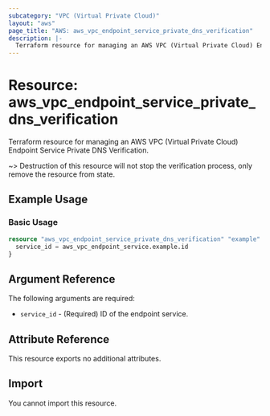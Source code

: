 ```yaml
---
subcategory: "VPC (Virtual Private Cloud)"
layout: "aws"
page_title: "AWS: aws_vpc_endpoint_service_private_dns_verification"
description: |-
  Terraform resource for managing an AWS VPC (Virtual Private Cloud) Endpoint Service Private DNS Verification.
---
```

# Resource: aws_vpc_endpoint_service_private_dns_verification

Terraform resource for managing an AWS VPC (Virtual Private Cloud) Endpoint Service Private DNS Verification.

~> Destruction of this resource will not stop the verification process, only remove the resource from state.

## Example Usage

### Basic Usage

```terraform
resource "aws_vpc_endpoint_service_private_dns_verification" "example" {
  service_id = aws_vpc_endpoint_service.example.id
}
```

## Argument Reference

The following arguments are required:

* `service_id` - (Required) ID of the endpoint service.

## Attribute Reference

This resource exports no additional attributes.

## Import

You cannot import this resource.
